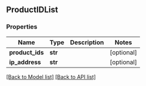 ## ProductIDList

### Properties
Name | Type | Description | Notes
------------ | ------------- | ------------- | -------------
**product_ids** | **str** |  | [optional] 
**ip_address** | **str** |  | [optional] 

[[Back to Model list]](#documentation-for-models) [[Back to API list]](#documentation-for-api-endpoints)


